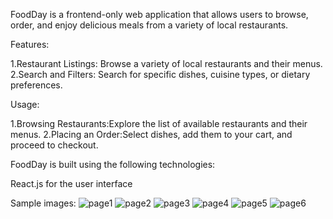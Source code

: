 FoodDay is a frontend-only web application that allows users to browse, order, and enjoy delicious meals from a variety of local restaurants.

Features:

1.Restaurant Listings: Browse a variety of local restaurants and their menus.
2.Search and Filters: Search for specific dishes, cuisine types, or dietary preferences.

Usage:

1.Browsing Restaurants:Explore the list of available restaurants and their menus.
2.Placing an Order:Select dishes, add them to your cart, and proceed to checkout.

FoodDay is built using the following technologies:

React.js for the user interface

Sample images:
![page1](https://github.com/krishnajaas/FoodDay/assets/129191297/af21922e-bdbe-4cce-9502-c3cdc6dc7cb2)
![page2](https://github.com/krishnajaas/FoodDay/assets/129191297/b10ed145-bc74-481e-ae90-af75bd1b21c2)
![page3](https://github.com/krishnajaas/FoodDay/assets/129191297/61656582-3f23-4d90-a2f9-c52e957fc794)
![page4](https://github.com/krishnajaas/FoodDay/assets/129191297/0a0a96cb-32dd-485a-a227-810f95d64ace)
![page5](https://github.com/krishnajaas/FoodDay/assets/129191297/bcb94e64-3c62-49b5-b881-b51af9cefa40)
![page6](https://github.com/krishnajaas/FoodDay/assets/129191297/585854a1-7308-4ce6-9fca-8203d7c9371d)

